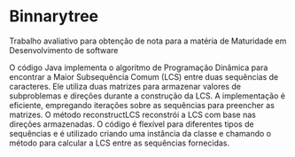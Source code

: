 # Binnarytree
Trabalho avaliativo para obtenção de nota para a matéria de Maturidade em Desenvolvimento de software

O código Java implementa o algoritmo de Programação Dinâmica para encontrar a Maior Subsequência Comum (LCS) entre duas sequências de caracteres.
Ele utiliza duas matrizes para armazenar valores de subproblemas e direções durante a construção da LCS.
A implementação é eficiente, empregando iterações sobre as sequências para preencher as matrizes.
O método reconstructLCS reconstrói a LCS com base nas direções armazenadas.
O código é flexível para diferentes tipos de sequências e é utilizado criando uma instância da classe e chamando o método para calcular a LCS entre as sequências fornecidas.
